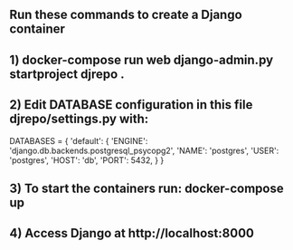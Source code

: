 ## Run these commands to create a Django container
## 1) docker-compose run web django-admin.py startproject djrepo .
## 2) Edit DATABASE configuration in this file djrepo/settings.py with:

DATABASES = {
            'default': {
                'ENGINE': 'django.db.backends.postgresql_psycopg2',
                'NAME': 'postgres',
                'USER': 'postgres',
                'HOST': 'db',
                'PORT': 5432,
            }
}

## 3) To start the containers run:  docker-compose up
## 4) Access Django at http://localhost:8000
